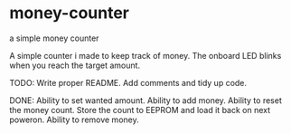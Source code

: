 # money-counter
a simple money counter 

A simple counter i made to keep track of money.
The onboard LED blinks when you reach the target amount.


TODO:
Write proper README.
Add comments and tidy up code.

DONE:
Ability to set wanted amount.
Ability to add money.
Ability to reset the money count.
Store the count to EEPROM and load it back on next poweron.
Ability to remove money.